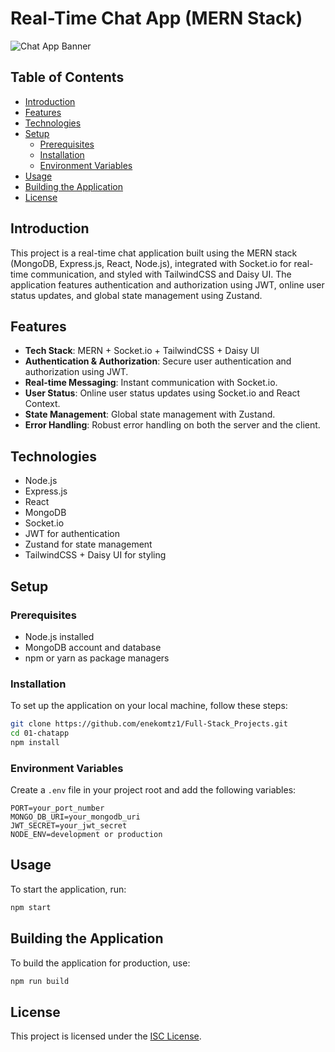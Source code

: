 # Real-Time Chat App (MERN Stack)

![Chat App Banner](https://i.imgur.com/OOHKIvG.png)

## Table of Contents

-   [Introduction](#introduction)
-   [Features](#features)
-   [Technologies](#technologies)
-   [Setup](#setup)
    -   [Prerequisites](#prerequisites)
    -   [Installation](#installation)
    -   [Environment Variables](#environment-variables)
-   [Usage](#usage)
-   [Building the Application](#building-the-application)
-   [License](#license)

## Introduction

This project is a real-time chat application built using the MERN stack (MongoDB, Express.js, React, Node.js), integrated with Socket.io for real-time communication, and styled with TailwindCSS and Daisy UI. The application features authentication and authorization using JWT, online user status updates, and global state management using Zustand.

## Features

-   **Tech Stack**: MERN + Socket.io + TailwindCSS + Daisy UI
-   **Authentication & Authorization**: Secure user authentication and authorization using JWT.
-   **Real-time Messaging**: Instant communication with Socket.io.
-   **User Status**: Online user status updates using Socket.io and React Context.
-   **State Management**: Global state management with Zustand.
-   **Error Handling**: Robust error handling on both the server and the client.

## Technologies

-   Node.js
-   Express.js
-   React
-   MongoDB
-   Socket.io
-   JWT for authentication
-   Zustand for state management
-   TailwindCSS + Daisy UI for styling

## Setup

### Prerequisites

-   Node.js installed
-   MongoDB account and database
-   npm or yarn as package managers

### Installation

To set up the application on your local machine, follow these steps:

```bash
git clone https://github.com/enekomtz1/Full-Stack_Projects.git
cd 01-chatapp
npm install
```

### Environment Variables

Create a `.env` file in your project root and add the following variables:

```plaintext
PORT=your_port_number
MONGO_DB_URI=your_mongodb_uri
JWT_SECRET=your_jwt_secret
NODE_ENV=development or production
```

## Usage

To start the application, run:

```bash
npm start
```

## Building the Application

To build the application for production, use:

```bash
npm run build
```

## License

This project is licensed under the [ISC License](https://opensource.org/license/isc-license-txt).
